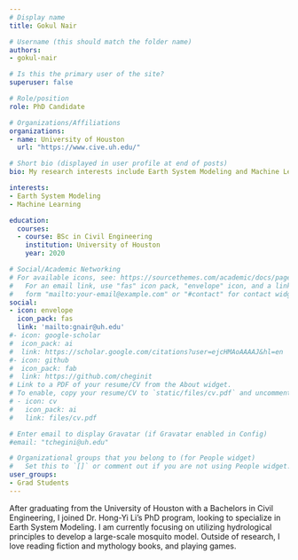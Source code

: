 ```yaml
---
# Display name
title: Gokul Nair

# Username (this should match the folder name)
authors:
- gokul-nair

# Is this the primary user of the site?
superuser: false

# Role/position
role: PhD Candidate

# Organizations/Affiliations
organizations:
- name: University of Houston
  url: "https://www.cive.uh.edu/"

# Short bio (displayed in user profile at end of posts)
bio: My research interests include Earth System Modeling and Machine Learning Models

interests:
- Earth System Modeling
- Machine Learning

education:
  courses:
  - course: BSc in Civil Engineering
    institution: University of Houston
    year: 2020

# Social/Academic Networking
# For available icons, see: https://sourcethemes.com/academic/docs/page-builder/#icons
#   For an email link, use "fas" icon pack, "envelope" icon, and a link in the
#   form "mailto:your-email@example.com" or "#contact" for contact widget.
social:
- icon: envelope
  icon_pack: fas
  link: 'mailto:gnair@uh.edu'
#- icon: google-scholar
#  icon_pack: ai
#  link: https://scholar.google.com/citations?user=ejcHMAoAAAAJ&hl=en
#- icon: github
#  icon_pack: fab
#  link: https://github.com/cheginit
# Link to a PDF of your resume/CV from the About widget.
# To enable, copy your resume/CV to `static/files/cv.pdf` and uncomment the lines below.
# - icon: cv
#   icon_pack: ai
#   link: files/cv.pdf

# Enter email to display Gravatar (if Gravatar enabled in Config)
#email: "tchegini@uh.edu"

# Organizational groups that you belong to (for People widget)
#   Set this to `[]` or comment out if you are not using People widget.
user_groups:
- Grad Students
---
```

After graduating from the University of Houston with a Bachelors in Civil Engineering, I joined Dr. Hong-Yi Li’s PhD program, looking to specialize in Earth System Modeling. I am currently focusing on utilizing hydrological principles to develop a large-scale mosquito model. 
Outside of research, I love reading fiction and mythology books, and playing games.